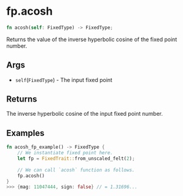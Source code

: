 # fp.acosh

```rust
fn acosh(self: FixedType) -> FixedType;
```

Returns the value of the inverse hyperbolic cosine of the fixed point number.

## Args

* `self`(`FixedType`) - The input fixed point

## Returns

The inverse hyperbolic cosine of the input fixed point number.

## Examples

```rust
fn acosh_fp_example() -> FixedType {
    // We instantiate fixed point here.
    let fp = FixedTrait::from_unscaled_felt(2);
    
    // We can call `acosh` function as follows.
    fp.acosh()
}
>>> {mag: 11047444, sign: false} // = 1.31696...
``` 
